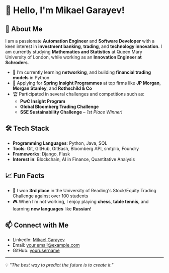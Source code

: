 # 👋 Hello, I'm Mikael Garayev!

## 🚀 About Me

I am a passionate **Automation Engineer** and **Software Developer** with a keen interest in **investment banking**, **trading**, and **technology innovation**. I am currently studying **Mathematics and Statistics** at Queen Mary University of London, while working as an **Innovation Engineer at Schroders**.

- 🌱 I’m currently learning **networking**, and building **financial trading models** in Python
- 💼 Applying for **Spring Insight Programmes** at top firms like **JP Morgan**, **Morgan Stanley**, and **Rothschild & Co**
- 🏆 Participated in several challenges and competitions such as:
  - **PwC Insight Program**
  - **Global Bloomberg Trading Challenge**
  - **SSE Sustainability Challenge** – *1st Place Winner!*

## 🛠 Tech Stack

- **Programming Languages**: Python, Java, SQL
- **Tools**: Git, GitHub, GitBash, Bloomberg API, smtplib, Foundry
- **Frameworks**: Django, Flask
- **Interest in**: Blockchain, AI in Finance, Quantitative Analysis

## 📈 Fun Facts

- 🎯 I won **3rd place** in the University of Reading's Stock/Equity Trading Challenge against over 100 students
- 🎮 When I’m not working, I enjoy playing **chess**, **table tennis**, and learning **new languages** like **Russian**!

## 📫 Connect with Me

- LinkedIn: [Mikael Garayev](https://www.linkedin.com/in/yourprofile)
- Email: [your.email@example.com](mailto:your.email@example.com)
- GitHub: [yourusername](https://github.com/yourusername)

---

💡 *"The best way to predict the future is to create it."*
